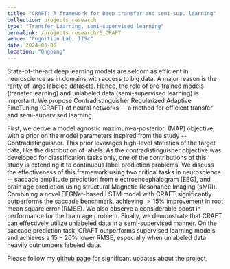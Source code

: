 ```yaml
---
title: "CRAFT: A framework for Deep transfer and semi-sup. learning"
collection: projects_research
type: "Transfer Learning, semi-supervised learning"
permalink: /projects_research/6_CRAFT
venue: "Cognition Lab, IISc"
date: 2024-06-06
location: "Ongoing"
---
```


State-of-the-art deep learning models are seldom as efficient in neuroscience as in domains with access to big data. A major reason is the rarity of large labeled datasets. Hence, the role of pre-trained models (transfer learning) and unlabeled data (semi-supervised learning) is important. We propose Contradistinguisher Regularized Adaptive FineTuning (CRAFT) of neural networks -- a method for efficient transfer and semi-supervised learning. 

First, we derive a model agnostic maximum-a-posteriori (MAP) objective, with a prior on the model parameters inspired from the study -- Contradistinguisher. This prior leverages high-level statistics of the target data, like the distribution of labels. As the contradistinguisher objective was developed for classification tasks only, one of the contributions of this study is extending it to continuous label prediction problems. We discuss the effectiveness of this framework using two critical tasks in neuroscience -- saccade amplitude prediction from electroencephalogram (EEG), and brain age prediction using structural Magnetic Resonance Imaging (sMRI). Combining a novel EEGNet-based LSTM model with CRAFT significantly outperforms the saccade benchmark, achieving $> 15 \%$ improvement in root mean square error (RMSE). We also observe a considerable boost in performance for the brain age problem. Finally, we demonstrate that CRAFT can effectively utilize unlabeled data in a semi-supervised manner. On the saccade prediction task, CRAFT outperforms supervised learning models and achieves a $15-20\%$ lower RMSE, especially when unlabeled data heavily outnumbers labeled data.

Please follow my [github page](https://www.github.com/mainak-biswas1999) for significant updates about the project.
